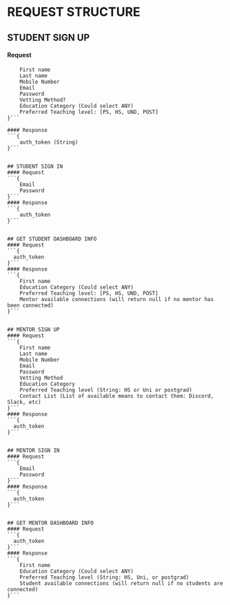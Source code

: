 # REQUEST STRUCTURE

## STUDENT SIGN UP
#### Request
```{
	First name
	Last name
	Mobile Number
	Email
	Password
	Vetting Method?
	Education Category (Could select ANY)
	Preferred Teaching level: [PS, HS, UND, POST]
}```

#### Response
```{
	auth_token (String)
}```


## STUDENT SIGN IN
#### Request
```{
	Email
	Password	
}```
#### Response
```{
	auth_token
}```


## GET STUDENT DASHBOARD INFO
#### Request
```{
  auth_token
}```
#### Response
```{
	First name
	Education Category (Could select ANY)
	Preferred Teaching level: [PS, HS, UND, POST]
	Mentor available connections (will return null if no mentor has been connected)
}```


## MENTOR SIGN UP
#### Request
```{
	First name
	Last name
	Mobile Number
	Email
	Password
	Vetting Method
	Education Category
	Preferred Teaching level (String: HS or Uni or postgrad)
	Contact List (List of available means to contact them: Discord, Slack, etc)
}```
#### Response
```{
  auth_token
}```


## MENTOR SIGN IN
#### Request
```{
	Email
	Password	
}```
#### Response
```{
  auth_token
}```


## GET MENTOR DASHBOARD INFO
#### Request
```{
  auth_token
}```
#### Response
```{
	First name
	Education Category (Could select ANY)
	Preferred Teaching level (String: HS, Uni, or postgrad)
	Student available connections (will return null if no students are connected)
}```